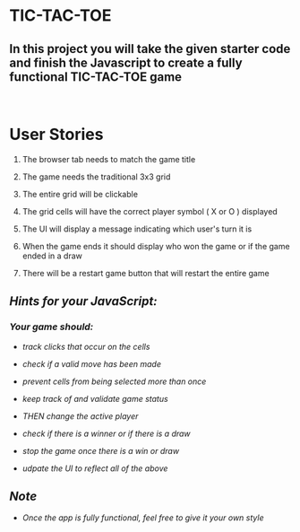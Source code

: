 # TIC-TAC-TOE

## In this project you will take the given starter code and finish the Javascript to create a fully functional TIC-TAC-TOE game
<br>

# User Stories

1. The browser tab needs to match the game title

2. The game needs the traditional 3x3 grid

3. The entire grid will be clickable

4. The grid cells will have the correct player symbol ( X or O ) displayed

5. The UI will display a message indicating which user's turn it is

6. When the game ends it should display who won the game or if the game ended in a draw

7. There will be a restart game button that will restart the entire game

## <em>Hints for your JavaScript:
   ### <em>Your game should: 
- <em>track clicks that occur on the cells
- <em>check if a valid move has been made
- <em>prevent cells from being selected more than once
- <em>keep track of and validate game status
- <em>THEN change the active player

- <em>check if there is a winner or if there is a draw
- <em>stop the game once there is a win or draw
- <em>udpate the UI to reflect all of the above

## Note
- Once the app is fully functional, feel free to give it your own style 